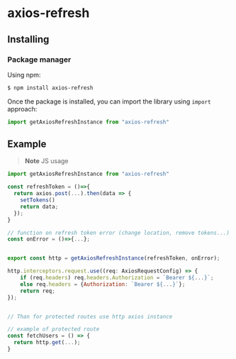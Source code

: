 # axios-refresh

## Installing

### Package manager

Using npm:

```bash
$ npm install axios-refresh
```

Once the package is installed, you can import the library using `import` approach:

```js
import getAxiosRefreshInstance from "axios-refresh"
```

## Example

> **Note** JS usage

```js
import getAxiosRefreshInstance from "axios-refresh"

const refreshToken = ()=>{
  return axios.post(...).then(data => {
    setTokens()
    return data;
  });
}

// function on refresh token error (change location, remove tokens...) 
const onError = ()=>{...};


export const http = getAxiosRefreshInstance(refreshToken, onError);

http.interceptors.request.use((req: AxiosRequestConfig) => {
    if (req.headers) req.headers.Authorization = `Bearer ${...}`;
    else req.headers = {Authorization: `Bearer ${...}`};
    return req;
});


// Than for protected routes use http axios instance

// example of protected route
const fetchUsers = () => {
  return http.get(...);
}
```
